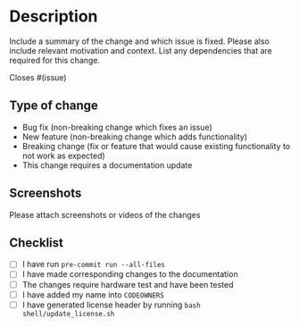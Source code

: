 # Description
Include a summary of the change and which issue is fixed. Please also include relevant motivation and context.
List any dependencies that are required for this change.

Closes #(issue)

## Type of change
<!-- As you go through the list, delete the ones that are not applicable. -->
- Bug fix (non-breaking change which fixes an issue)
- New feature (non-breaking change which adds functionality)
- Breaking change (fix or feature that would cause existing functionality to not work as expected)
- This change requires a documentation update

## Screenshots
Please attach screenshots or videos of the changes
<!--
Example:

| Before | After |
| ------ | ----- |
| _gif/png before_ | _gif/png after_ |
-->

## Checklist
- [ ] I have run `pre-commit run --all-files`
- [ ] I have made corresponding changes to the documentation
- [ ] The changes require hardware test and have been tested
- [ ] I have added my name into `CODEOWNERS`
- [ ] I have generated license header by running `bash shell/update_license.sh`
